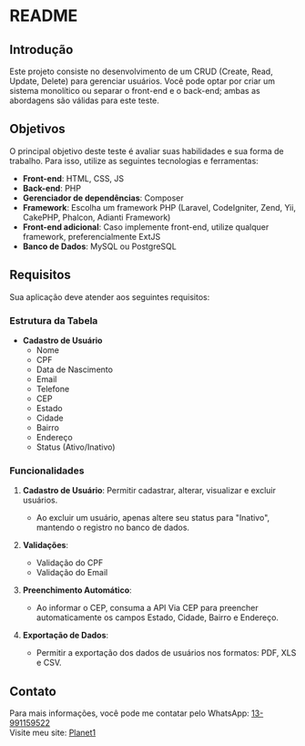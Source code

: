 # README

## Introdução

Este projeto consiste no desenvolvimento de um CRUD (Create, Read, Update, Delete) para gerenciar usuários. Você pode optar por criar um sistema monolítico ou separar o front-end e o back-end; ambas as abordagens são válidas para este teste.

## Objetivos

O principal objetivo deste teste é avaliar suas habilidades e sua forma de trabalho. Para isso, utilize as seguintes tecnologias e ferramentas:

- **Front-end**: HTML, CSS, JS
- **Back-end**: PHP
- **Gerenciador de dependências**: Composer
- **Framework**: Escolha um framework PHP (Laravel, CodeIgniter, Zend, Yii, CakePHP, Phalcon, Adianti Framework)
- **Front-end adicional**: Caso implemente front-end, utilize qualquer framework, preferencialmente ExtJS
- **Banco de Dados**: MySQL ou PostgreSQL

## Requisitos

Sua aplicação deve atender aos seguintes requisitos:

### Estrutura da Tabela

- **Cadastro de Usuário**
  - Nome
  - CPF
  - Data de Nascimento
  - Email
  - Telefone
  - CEP
  - Estado
  - Cidade
  - Bairro
  - Endereço
  - Status (Ativo/Inativo)

### Funcionalidades

1. **Cadastro de Usuário**: Permitir cadastrar, alterar, visualizar e excluir usuários.
   - Ao excluir um usuário, apenas altere seu status para "Inativo", mantendo o registro no banco de dados.

2. **Validações**:
   - Validação do CPF
   - Validação do Email

3. **Preenchimento Automático**:
   - Ao informar o CEP, consuma a API Via CEP para preencher automaticamente os campos Estado, Cidade, Bairro e Endereço.

4. **Exportação de Dados**:
   - Permitir a exportação dos dados de usuários nos formatos: PDF, XLS e CSV.

## Contato

Para mais informações, você pode me contatar pelo WhatsApp: [13-991159522](https://wa.me/5513991159522)  
Visite meu site: [Planet1](http://www.planet1.com.br)